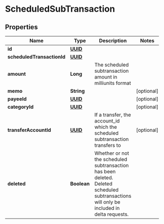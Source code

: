 # ScheduledSubTransaction

## Properties
Name | Type | Description | Notes
------------ | ------------- | ------------- | -------------
**id** | [**UUID**](UUID.md) |  | 
**scheduledTransactionId** | [**UUID**](UUID.md) |  | 
**amount** | **Long** | The scheduled subtransaction amount in milliunits format | 
**memo** | **String** |  |  [optional]
**payeeId** | [**UUID**](UUID.md) |  |  [optional]
**categoryId** | [**UUID**](UUID.md) |  |  [optional]
**transferAccountId** | [**UUID**](UUID.md) | If a transfer, the account_id which the scheduled subtransaction transfers to |  [optional]
**deleted** | **Boolean** | Whether or not the scheduled subtransaction has been deleted.  Deleted scheduled subtransactions will only be included in delta requests. | 
